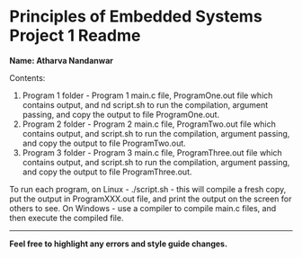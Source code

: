 # Principles of Embedded Systems Project 1 Readme

**Name: Atharva Nandanwar**

Contents:
1. Program 1 folder - Program 1 main.c file, ProgramOne.out file which contains output, and nd script.sh to run the compilation, argument passing, and copy the output to file ProgramOne.out.
2. Program 2 folder - Program 2 main.c file, ProgramTwo.out file which contains output, and script.sh to run the compilation, argument passing, and copy the output to file ProgramTwo.out.
3. Program 3 folder - Program 3 main.c file, ProgramThree.out file which contains output, and script.sh to run the compilation, argument passing, and copy the output to file ProgramThree.out.

To run each program, on Linux - ./script.sh - this will compile a fresh copy, put the output in ProgramXXX.out file, and print the output on the screen for others to see. On Windows - use a compiler to compile main.c files, and then execute the compiled file.

---

**Feel free to highlight any errors and style guide changes.**


